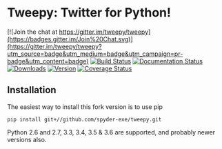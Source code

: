 Tweepy: Twitter for Python!
======

[![Join the chat at https://gitter.im/tweepy/tweepy](https://badges.gitter.im/Join%20Chat.svg)](https://gitter.im/tweepy/tweepy?utm_source=badge&utm_medium=badge&utm_campaign=pr-badge&utm_content=badge)
[![Build Status](http://img.shields.io/travis/tweepy/tweepy/master.svg?style=flat)](https://travis-ci.org/tweepy/tweepy)
[![Documentation Status](http://img.shields.io/badge/docs-v3.6.0-brightgreen.svg?style=flat)](http://docs.tweepy.org)
[![Downloads](http://img.shields.io/pypi/dm/tweepy.svg?style=flat)](https://crate.io/packages/tweepy) [![Version](http://img.shields.io/pypi/v/tweepy.svg?style=flat)](https://crate.io/packages/tweepy)
[![Coverage Status](https://img.shields.io/coveralls/tweepy/tweepy/master.svg?style=flat)](https://coveralls.io/r/tweepy/tweepy?branch=master)

Installation
------------
The easiest way to install this fork version
is to use pip

    pip install git+//github.com/spyder-exe/tweepy.git

Python 2.6 and 2.7, 3.3, 3.4, 3.5 & 3.6 are supported, and probably newer versions also.
